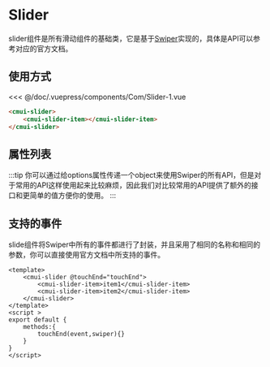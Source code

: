 # Slider
slider组件是所有滑动组件的基础类，它是基于[Swiper](https://www.swiper.com.cn/api/index.html)实现的，具体是API可以参考对应的官方文档。
## 使用方式

<Exp>
<div slot="exp">
<Com-Slider-1></Com-Slider-1>
</div>
<div slot="code">

<<< @/doc/.vuepress/components/Com/Slider-1.vue
</div>
</Exp>

```html
<cmui-slider>
    <cmui-slider-item></cmui-slider-item>
</cmui-slider>
```
## 属性列表
:::tip
你可以通过给options属性传递一个object来使用Swiper的所有API，但是对于常用的API这样使用起来比较麻烦，因此我们对比较常用的API提供了额外的接口和更简单的值方便你的使用。
:::

<Propsintro path="slider/main.vue"></Propsintro>

## 支持的事件
slide组件将Swiper中所有的事件都进行了封装，并且采用了相同的名称和相同的参数，你可以直接使用官方文档中所支持的事件。

```vue
<template>
    <cmui-slider @touchEnd="touchEnd">
        <cmui-slider-item>item1</cmui-slider-item>
        <cmui-slider-item>item2</cmui-slider-item>
    </cmui-slider>
</template>
<script >
export default {
    methods:{
        touchEnd(event,swiper){}
    }
}
</script>

```
